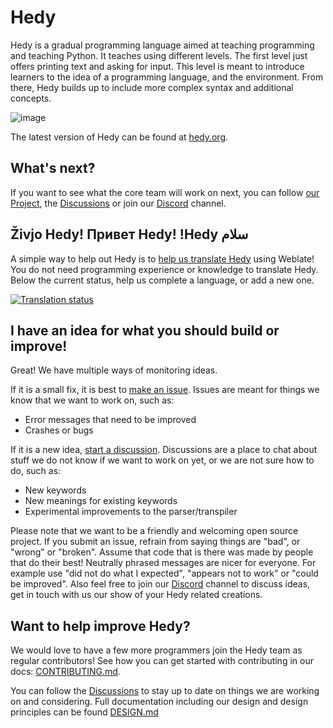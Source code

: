 # Hedy

Hedy is a gradual programming language aimed at teaching programming and teaching Python. It teaches using different levels. The first level just offers printing text and asking for input. This level is meant to introduce learners to the idea of a programming language, and the environment. From there, Hedy builds up to include more complex syntax and additional concepts.

![image](https://user-images.githubusercontent.com/38155424/156551654-fe6ae62e-e52a-444f-abdb-d776fe8dd7b7.png)

The latest version of Hedy can be found at [hedy.org](https://hedy.org).

What's next?
------------

If you want to see what the core team will work on next, you can follow [our Project](https://github.com/Felienne/hedy/projects/5), the [Discussions](https://github.com/Felienne/hedy/discussions) or join our [Discord](https://discord.gg/8yY7dEme9r) channel.

Živjo Hedy! Привет Hedy! !Hedy سلام
----------------------------------------------

A simple way to help out Hedy is to [help us translate Hedy](TRANSLATING.md) using Weblate! You do not need programming experience or knowledge to translate Hedy. Below the current status, help us complete a language, or add a new one.

<a href="https://hosted.weblate.org/engage/hedy/">
<img src="https://hosted.weblate.org/widgets/hedy/-/multi-auto.svg" alt="Translation status" />
</a>


I have an idea for what you should build or improve!
----------------------------------------------------

Great! We have multiple ways of monitoring ideas.

If it is a small fix, it is best to [make an issue](https://github.com/Felienne/hedy/issues/new/choose). Issues are meant for things we know that we want to work on, such as:

* Error messages that need to be improved
* Crashes or bugs

If it is a new idea, [start a discussion](https://github.com/Felienne/hedy/discussions/categories/ideas). Discussions are a place to chat about stuff we do not know if we want to work on yet, or we are not sure how to do, such as:

* New keywords
* New meanings for existing keywords
* Experimental improvements to the parser/transpiler

Please note that we want to be a friendly and welcoming open source project. If you submit an issue, refrain from saying things are "bad", or "wrong" or "broken". Assume that code that is there was made by people that do their best! Neutrally phrased messages are nicer for everyone. For example use "did not do what I expected", "appears not to work" or "could be improved". Also feel free to join our [Discord](https://discord.gg/8yY7dEme9r) channel to discuss ideas, get in touch with us our show of your Hedy related creations.

Want to help improve Hedy?
--------------------------

We would love to have a few more programmers join the Hedy team as regular contributors! See how you can get started with contributing in our docs: [CONTRIBUTING.md](CONTRIBUTING.md).

You can follow the [Discussions](https://github.com/Felienne/hedy/discussions) to stay up to date on things we are working on and considering. Full documentation including our design and design principles can be found [DESIGN.md](DESIGN.md)
